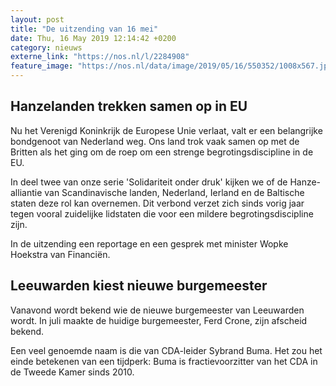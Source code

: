 ```yaml
---
layout: post
title: "De uitzending van 16 mei"
date: Thu, 16 May 2019 12:14:42 +0200
category: nieuws
externe_link: "https://nos.nl/l/2284908"
feature_image: "https://nos.nl/data/image/2019/05/16/550352/1008x567.jpg"
---
```


<h2>Hanzelanden trekken samen op in EU</h2>
<p>Nu het Verenigd Koninkrijk de Europese Unie verlaat, valt er een belangrijke bondgenoot van Nederland weg. Ons land trok vaak samen op met de Britten als het ging om de roep om een strenge begrotingsdiscipline in de EU.</p>
<p>In deel twee van onze serie 'Solidariteit onder druk' kijken we of de Hanze-alliantie van Scandinavische landen, Nederland, Ierland en de Baltische staten deze rol kan overnemen. Dit verbond verzet zich sinds vorig jaar tegen vooral zuidelijke lidstaten die voor een mildere begrotingsdiscipline zijn.</p>
<p>In de uitzending een reportage en een gesprek met minister Wopke Hoekstra van Financiën.</p>
<h2>Leeuwarden kiest nieuwe burgemeester</h2>
<p>Vanavond wordt bekend wie de nieuwe burgemeester van Leeuwarden wordt. In juli maakte de huidige burgemeester, Ferd Crone, zijn afscheid bekend.</p>
<p>Een veel genoemde naam is die van CDA-leider Sybrand Buma. Het zou het einde betekenen van een tijdperk: Buma is fractievoorzitter van het CDA in de Tweede Kamer sinds 2010.</p>
